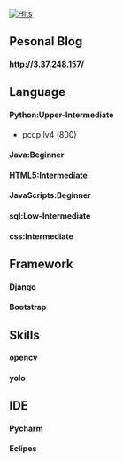 [![Hits](https://hits.seeyoufarm.com/api/count/incr/badge.svg?url=https%3A%2F%2Fgithub.com%2FMinKyeom&count_bg=%2379C83D&title_bg=%23555555&icon=&icon_color=%23E7E7E7&title=hits&edge_flat=false)](https://hits.seeyoufarm.com)

## Pesonal Blog

#### http://3.37.248.157/

## Language

#### Python:Upper-Intermediate
* pccp lv4 (800)

#### Java:Beginner

#### HTML5:Intermediate 

#### JavaScripts:Beginner

#### sql:Low-Intermediate

#### css:Intermediate

## Framework

#### Django
#### Bootstrap

## Skills

#### opencv
#### yolo


## IDE 

#### Pycharm

#### Eclipes 
